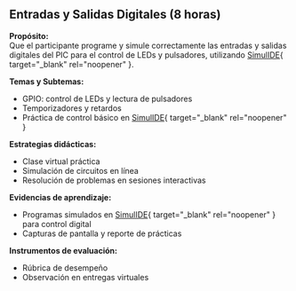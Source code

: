 ## Entradas y Salidas Digitales (8 horas)  

**Propósito:**  
Que el participante programe y simule correctamente las entradas y salidas digitales del PIC para el control de LEDs y pulsadores, utilizando  [SimulIDE](https://simulide.com/p/download110/){ target="_blank" rel="noopener" }.  

**Temas y Subtemas:**  
- GPIO: control de LEDs y lectura de pulsadores  
- Temporizadores y retardos  
- Práctica de control básico en  [SimulIDE](https://simulide.com/p/download110/){ target="_blank" rel="noopener" }  

**Estrategias didácticas:**  
- Clase virtual práctica  
- Simulación de circuitos en línea  
- Resolución de problemas en sesiones interactivas  

**Evidencias de aprendizaje:**  
- Programas simulados en  [SimulIDE](https://simulide.com/p/download110/){ target="_blank" rel="noopener" } para control digital  
- Capturas de pantalla y reporte de prácticas  

**Instrumentos de evaluación:**  
- Rúbrica de desempeño  
- Observación en entregas virtuales  

